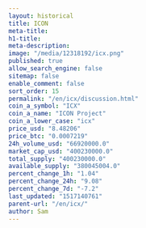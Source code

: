 ```yaml
---
layout: historical
title: ICON
meta-title: 
h1-title: 
meta-description: 
image: "/media/12318192/icx.png"
published: true
allow_search_engine: false
sitemap: false
enable_comment: false
sort_order: 15
permalink: "/en/icx/discussion.html"
coin_a_symbol: "ICX"
coin_a_name: "ICON Project"
coin_a_lower_case: "icx"
price_usd: "8.48206"
price_btc: "0.0007219"
24h_volume_usd: "66920000.0"
market_cap_usd: "400230000.0"
total_supply: "400230000.0"
available_supply: "380045004.0"
percent_change_1h: "1.04"
percent_change_24h: "9.08"
percent_change_7d: "-7.2"
last_updated: "1517140761"
parent-url: "/en/icx/"
author: Sam
---
```


